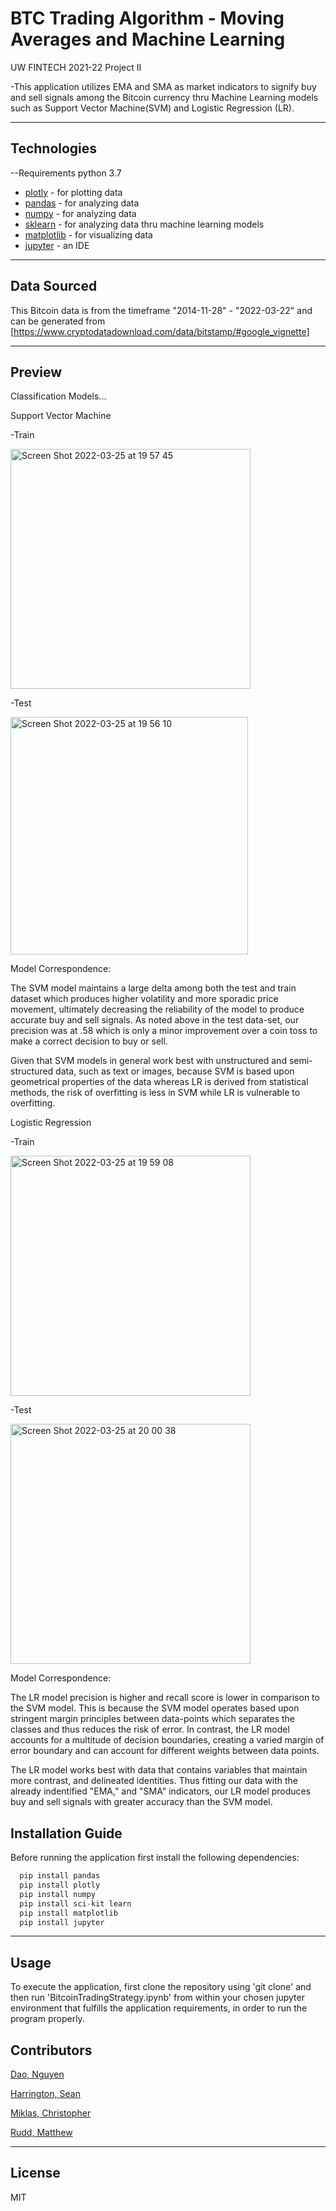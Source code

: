 # BTC Trading Algorithm - Moving Averages and Machine Learning 

UW FINTECH 2021-22 Project II

-This application utilizes EMA and SMA as market indicators to signify buy and sell signals among the Bitcoin currency thru Machine Learning models such as Support Vector Machine(SVM) and Logistic Regression (LR). 
 
---

## Technologies
--Requirements
python 3.7

- [plotly](https://pypi.org/project/plotly/) - for plotting data
- [pandas](https://pypi.org/project/pandas/) - for analyzing data 
- [numpy](https://pypi.org/project/numpy/) - for analyzing data 
- [sklearn](https://pypi.org/project/sklearn/) - for analyzing data thru machine learning models
- [matplotlib](https://pypi.org/project/matplotlib/) - for visualizing data
- [jupyter](https://pypi.org/project/jupyterlab/) - an IDE
 
 
---

## Data Sourced

This Bitcoin data is from the timeframe "2014-11-28" - "2022-03-22" and can be generated from [https://www.cryptodatadownload.com/data/bitstamp/#google_vignette] 

---


## Preview

Classification Models...

Support Vector Machine

-Train
	
<img width="384" alt="Screen Shot 2022-03-25 at 19 57 45" src="https://user-images.githubusercontent.com/94579605/160222214-6bb64af7-3e54-4d60-bea8-37d1cf96d52e.png">


		
-Test
	
<img width="380" alt="Screen Shot 2022-03-25 at 19 56 10" src="https://user-images.githubusercontent.com/94579605/160222167-56455a08-aa6f-4fe4-b21c-3be72e3a7dbf.png">


	
Model Correspondence:
	
The SVM model maintains a large delta among both the test and train dataset which produces higher volatility and more sporadic price movement, ultimately decreasing the reliability of the model to produce accurate buy and sell signals. As noted above in the test data-set, our precision was at .58 which is only a minor improvement over a coin toss to make a correct decision to buy or sell. 

Given that SVM models in general work best with unstructured and semi-structured data, such as text or images, because SVM is based upon geometrical properties of the data whereas LR is derived from statistical methods, the risk of overfitting is less in SVM while LR is vulnerable to overfitting.
	
	
Logistic Regression
	
	
-Train
	
<img width="384" alt="Screen Shot 2022-03-25 at 19 59 08" src="https://user-images.githubusercontent.com/94579605/160222267-d474788d-fab1-4247-998b-a6b291f2e913.png">


	
-Test
	
<img width="384" alt="Screen Shot 2022-03-25 at 20 00 38" src="https://user-images.githubusercontent.com/94579605/160222304-c45e1ccb-b06c-4426-aaac-2c10df79a157.png">



Model Correspondence:

The LR model precision is higher and recall score is lower in comparison to the SVM model. This is because the SVM model operates based upon stringent margin principles between data-points which separates the classes and thus reduces the risk of error. In contrast, the LR model accounts for a multitude of decision boundaries, creating a varied margin of error boundary and can account for different weights between data points. 
	
The LR model works best with data that contains variables that maintain more contrast, and delineated identities. Thus fitting our data  with the already indentified "EMA," and "SMA" indicators, our LR model produces buy and sell signals with greater accuracy than the SVM model. 
 
				
## Installation Guide

Before running the application first install the following dependencies:

```python
  pip install pandas
  pip install plotly
  pip install numpy
  pip install sci-kit learn
  pip install matplotlib
  pip install jupyter

```
---
## Usage
To execute the application, first clone the repository using 'git clone' and then run 'BitcoinTradingStrategy.ipynb' from within your chosen jupyter environment that fulfills the application requirements, in order to run the program properly. 


## Contributors

[Dao, Nguyen](https://www.linkedin.com/in/nguyen-dao-a55669215/)

[Harrington, Sean](https://www.linkedin.com/in/sean-harrington16/)

[Miklas, Christopher](https://www.linkedin.com/in/christopher-miklas) 

[Rudd, Matthew](https://www.linkedin.com/in/matthewp-rudd/)


---

## License

MIT

